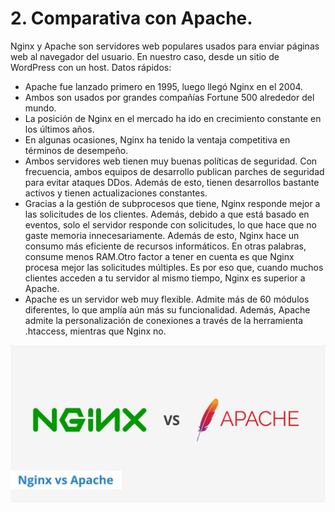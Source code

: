 # 2. Comparativa con Apache.

Nginx y Apache son servidores web populares usados para enviar páginas web al navegador del usuario. En nuestro caso, desde un sitio de WordPress con un host. Datos rápidos:

- Apache fue lanzado primero en 1995, luego llegó Nginx en el 2004.
- Ambos son usados por grandes compañías Fortune 500 alrededor del mundo.
- La posición de Nginx en el mercado ha ido en crecimiento constante en los últimos años.
- En algunas ocasiones, Nginx ha tenido la ventaja competitiva en términos de desempeño.
- Ambos servidores web tienen muy buenas políticas de seguridad. Con frecuencia, ambos equipos de desarrollo publican parches de seguridad para evitar ataques DDos.
Además de esto, tienen desarrollos bastante activos y tienen actualizaciones constantes.
- Gracias a la gestión de subprocesos que tiene, Nginx responde mejor a las solicitudes de los clientes. Además, debido a que está basado en eventos, solo el servidor responde con solicitudes, lo que hace que no gaste memoria innecesariamente.
Además de esto, Nginx hace un consumo más eficiente de recursos informáticos. En otras palabras, consume menos RAM.Otro factor a tener en cuenta es que Nginx procesa mejor las solicitudes múltiples. Es por eso que, cuando muchos clientes acceden a tu servidor al mismo tiempo, Nginx es superior a Apache.
- Apache es un servidor web muy flexible. Admite más de 60 módulos diferentes, lo que amplía aún más su funcionalidad. Además, Apache admite la personalización de conexiones a través de la herramienta .htaccess, mientras que Nginx no.

![ApachevsNginx](https://github.com/juangonzalezmiret/Nginx/blob/a6ad5c99a78904bcf9308a5620e16260c3ee557a/Imagenes/nginx-vs-apache.png)
